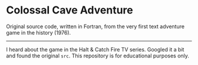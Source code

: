 # Colossal Cave Adventure

Original source code, written in Fortran, from the very first text adventure game in the history (1976).

-----

I heard about the game in the Halt & Catch Fire TV series. Googled it a bit and found the original `src`. This repository is for educational purposes only.
